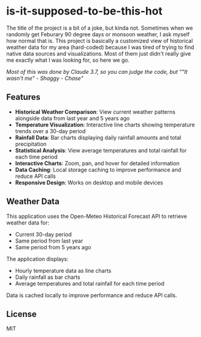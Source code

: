 # is-it-supposed-to-be-this-hot

The title of the project is a bit of a joke, but kinda not. Sometimes when we randomly get Feburary 90 degree days or monsoon weather, I ask myself how normal that is. This project is basically a customized view of historical weather data for my area (hard-coded) because I was tired of trying to find native data sources and visualizations. Most of them just didn't really give me exactly what I was looking for, so here we go.

_Most of this was done by Claude 3.7, so you can judge the code, but ""It wasn't me" - Shaggy - Chase"_

## Features

- **Historical Weather Comparison**: View current weather patterns alongside data from last year and 5 years ago
- **Temperature Visualization**: Interactive line charts showing temperature trends over a 30-day period
- **Rainfall Data**: Bar charts displaying daily rainfall amounts and total precipitation
- **Statistical Analysis**: View average temperatures and total rainfall for each time period
- **Interactive Charts**: Zoom, pan, and hover for detailed information
- **Data Caching**: Local storage caching to improve performance and reduce API calls
- **Responsive Design**: Works on desktop and mobile devices

## Weather Data

This application uses the Open-Meteo Historical Forecast API to retrieve weather data for:

- Current 30-day period
- Same period from last year
- Same period from 5 years ago

The application displays:

- Hourly temperature data as line charts
- Daily rainfall as bar charts
- Average temperatures and total rainfall for each time period

Data is cached locally to improve performance and reduce API calls.

## License

MIT
